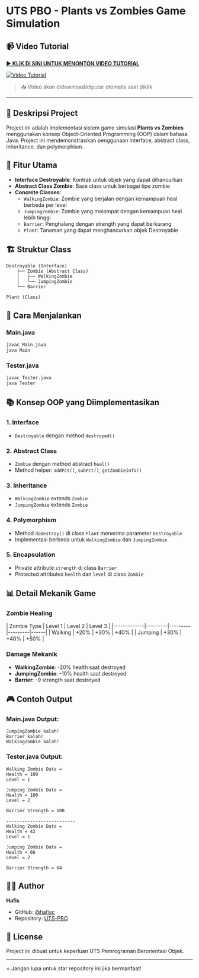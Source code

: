 # UTS PBO - Plants vs Zombies Game Simulation

## 📹 Video Tutorial

[**▶️ KLIK DI SINI UNTUK MENONTON VIDEO TUTORIAL**](https://github.com/hafisc/UTS-PBO/raw/main/readme.mp4)

[![Video Tutorial](https://img.shields.io/badge/▶️_Video-Tutorial-red?style=for-the-badge&logo=youtube)](https://github.com/hafisc/UTS-PBO/raw/main/readme.mp4)

> 📥 Video akan didownload/diputar otomatis saat diklik

---

## 📝 Deskripsi Project
Project ini adalah implementasi sistem game simulasi **Plants vs Zombies** menggunakan konsep Object-Oriented Programming (OOP) dalam bahasa Java. Project ini mendemonstrasikan penggunaan interface, abstract class, inheritance, dan polymorphism.

## 🎯 Fitur Utama
- **Interface Destroyable**: Kontrak untuk objek yang dapat dihancurkan
- **Abstract Class Zombie**: Base class untuk berbagai tipe zombie
- **Concrete Classes**:
  - `WalkingZombie`: Zombie yang berjalan dengan kemampuan heal berbeda per level
  - `JumpingZombie`: Zombie yang melompat dengan kemampuan heal lebih tinggi
  - `Barrier`: Penghalang dengan strength yang dapat berkurang
  - `Plant`: Tanaman yang dapat menghancurkan objek Destroyable

## 🏗️ Struktur Class
```
Destroyable (Interface)
    ├── Zombie (Abstract Class)
    │   ├── WalkingZombie
    │   └── JumpingZombie
    └── Barrier

Plant (Class)
```

## 🔧 Cara Menjalankan

### Main.java
```bash
javac Main.java
java Main
```

### Tester.java
```bash
javac Tester.java
java Tester
```

## 📚 Konsep OOP yang Diimplementasikan

### 1. **Interface**
- `Destroyable` dengan method `destroyed()`

### 2. **Abstract Class**
- `Zombie` dengan method abstract `heal()`
- Method helper: `addPct()`, `subPct()`, `getZombieInfo()`

### 3. **Inheritance**
- `WalkingZombie` extends `Zombie`
- `JumpingZombie` extends `Zombie`

### 4. **Polymorphism**
- Method `doDestroy()` di class `Plant` menerima parameter `Destroyable`
- Implementasi berbeda untuk `WalkingZombie` dan `JumpingZombie`

### 5. **Encapsulation**
- Private attribute `strength` di class `Barrier`
- Protected attributes `health` dan `level` di class `Zombie`

## 📊 Detail Mekanik Game

### Zombie Healing
| Zombie Type | Level 1 | Level 2 | Level 3 |
|-------------|---------|---------|---------|------|
| Walking     | +20%    | +30%    | +40%    |
| Jumping     | +30%    | +40%    | +50%    |

### Damage Mekanik
- **WalkingZombie**: -20% health saat destroyed
- **JumpingZombie**: -10% health saat destroyed
- **Barrier**: -9 strength saat destroyed

## 🎮 Contoh Output

### Main.java Output:
```
JumpingZombie kalah!
Barrier kalah!
WalkingZombie kalah!
```

### Tester.java Output:
```
Walking Zombie Data =
Health = 100
Level = 1

Jumping Zombie Data =
Health = 100
Level = 2

Barrier Strength = 100

--------------------------
Walking Zombie Data =
Health = 42
Level = 1

Jumping Zombie Data =
Health = 66
Level = 2

Barrier Strength = 64
```

## 👨‍💻 Author
**Hafis**
- GitHub: [@hafisc](https://github.com/hafisc)
- Repository: [UTS-PBO](https://github.com/hafisc/UTS-PBO)

## 📄 License
Project ini dibuat untuk keperluan UTS Pemrograman Berorientasi Objek.

---

⭐ Jangan lupa untuk star repository ini jika bermanfaat!